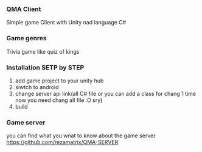 ### QMA Client
Simple game Client with Unity nad language C#
### Game genres
Trivia game
like quiz of kings
### Installation SETP by STEP
1. add game project to your unity hub
2. siwtch to android
3. change server api link(all C# file or you can add a class for chang 1 time now you need chang all file :D sry)
4. build
### Game server
you can find what you wnat to know about the game server
https://github.com/rezamatrix/QMA-SERVER
